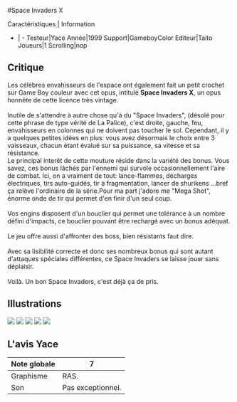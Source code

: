 #Space Invaders X

Caractéristiques | Information
- | -
Testeur|Yace
Année|1999
Support|GameboyColor
Editeur|Taito
Joueurs|1
Scrolling|nop

## Critique
Les célèbres envahisseurs de l'espace ont également fait un petit crochet sur Game Boy couleur avec cet opus, intitulé <b>Space Invaders X</b>, un opus honnête de cette licence très vintage.<br/><br/>Inutile de s'attendre à autre chose qu'à du "Space Invaders", (désolé pour cette phrase de type vérité de La Palice), c'est droite, gauche, feu, envahisseurs en colonnes qui ne doivent pas toucher le sol. Cependant, il y a quelques petites idées en plus: vous avez désormais le choix entre 3 vaisseaux, chacun étant évalué sur sa puissance, sa vitesse et sa résistance. <br/>Le principal interêt de cette mouture réside dans la variété des bonus. Vous savez, ces bonus lâchés par l'ennemi qui survole occasionnellement l'aire de combat. Ici, on a vraiment de tout: lance-flammes, décharges électriques, tirs auto-guidés, tir à fragmentation, lancer de shurikens ...bref ça relève l'ordinaire de la série.Pour ma part j'adore me "Mega Shot", énorme onde de tir qui permet d'en finir d'un seul coup.<br/><br/>Vos engins disposent d'un bouclier qui permet une tolérance à un nombre défini d'impacts, ce bouclier pouvant être rechargé avec un bonus adéquat.<br/><br/>Le jeu offre aussi d'affronter des boss, bien résistants faut dire.<br/><br/>Avec sa lisibilité correcte et donc ses nombreux bonus qui sont autant d'attaques spéciales différentes, ce Space Invaders se laisse jouer sans déplaisir.<br/><br/>Voilà. Un bon Space Invaders, c'est déjà ça de pris.

## Illustrations
![](http://www.shmup.com/images/thumbs/img_fiche_1_1148.PNG)
![](http://www.shmup.com/images/thumbs/img_fiche_2_1148.png)
![](http://www.shmup.com/images/thumbs/img_fiche_3_1148.PNG)
![](http://www.shmup.com/images/thumbs/)
![](http://www.shmup.com/images/thumbs/)

## L'avis Yace
Note globale|7
-|-
Graphisme|RAS.
Son|Pas exceptionnel.
